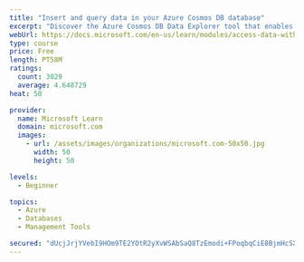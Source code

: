 ```yaml
---
title: "Insert and query data in your Azure Cosmos DB database"
excerpt: "Discover the Azure Cosmos DB Data Explorer tool that enables you to add or modify data. Create stored procedures in JavaScript."
webUrl: https://docs.microsoft.com/en-us/learn/modules/access-data-with-cosmos-db-and-sql-api/
type: course
price: Free
length: PT58M
ratings:
  count: 3029
  average: 4.648729
heat: 50

provider:
  name: Microsoft Learn
  domain: microsoft.com
  images:
    - url: /assets/images/organizations/microsoft.com-50x50.jpg
      width: 50
      height: 50

levels:
  - Beginner

topics:
  - Azure
  - Databases
  - Management Tools

secured: "dUcjJrjYVebI9HOm9TE2YOtR2yXvWSAbSaQ8TzEmodi+FPoqbqCiE8BjmHcSXD/fd0N15pLjyXPqBoARtsKy0vDH47owZVO7RhsOY5xdThQjZr51S2SEwMpHIxnXrBIYtMoUAm/5VHRs4lGBXYrMphQ5oR71RFgsS47AT9JQB8vgqVC2o5w92bcPZA2QhBCtkfO0WO/BXE5lHeI5lVHcBiyYctfmWmQJaGfVBo6LP/vPfWBk6QgKCJsgiC3Hf7iFSuoXT1i73HNkmc7zsFYRHYumZ9kAP8Jboi4tncKmixk8wSkdt4FcYyeSYoM8nAJbtyTkidXqSvBXID2aIiL+iVEmg1lZjDCgBTsgJpRcFDDrni65XXqcOlDOsvb+rW+j5TDBr8k0y1U09iMDqnXLcvJzjrtuelf/sJjpqVmSDbo=;uDQI6ueV+muuWKtBWiVREg=="
---
```


